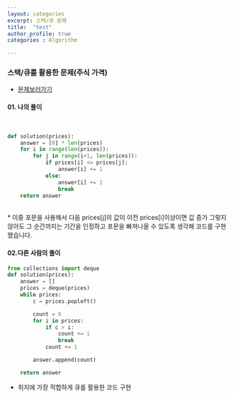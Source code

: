 ```yaml
---
layout: categories
excerpt: 스택/큐 문제 
title:  "test"
author_profile: true
categories : Algorithm

---
```


### 스택/큐를 활용한 문제(주식 가격)

* [문제보러가기](https://programmers.co.kr/learn/courses/30/lessons/42584 "프로그래머스 사이트로 이동합니다.")

#### 01. 나의 풀이
<br/>

```python
def solution(prices):
    answer = [0] * len(prices)
    for i in range(len(prices)):
        for j in range(i+1, len(prices)):
            if prices[i] <= prices[j]:
                answer[i] += 1
            else:
                answer[i] += 1
                break
    return answer
```

<br/>
* 이중 포문을 사용해서 다음 prices[j]의 값이 이전 prices[i]이상이면 값 증가 그렇지 않아도 그 순간까지는 기간을 인정하고 포문을 빠져나올 수 있도록 생각해 코드를 구현했습니다.

<br/>

#### 02.다른 사람의 풀이

```python
from collections import deque
def solution(prices):
    answer = []
    prices = deque(prices)
    while prices:
        c = prices.popleft()

        count = 0
        for i in prices:
            if c > i:
                count += 1
                break
            count += 1

        answer.append(count)

    return answer
```

* 취지에 가장 적합하게 큐를 활용한 코드 구현

